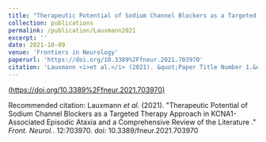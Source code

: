 ```yaml
---
title: "Therapeutic Potential of Sodium Channel Blockers as a Targeted Therapy Approach in KCNA1-Associated Episodic Ataxia and a Comprehensive Review of the Literature"
collection: publications
permalink: /publication/Lauxmann2021
excerpt: ''
date: 2021-10-09 
venue: 'Frontiers in Neurology'
paperurl: 'https://doi.org/10.3389%2Ffneur.2021.703970'
citation: 'Lauxmann <i>et al.</i> (2021). &quot;Paper Title Number 1.&quot; <i>Journal 1</i>. 1(1).'
---
```


[(https://doi.org/10.3389%2Ffneur.2021.703970)](https://doi.org/10.3389%2Ffneur.2021.703970)

Recommended citation: Lauxmann <i>et al.</i> (2021). "Therapeutic Potential of Sodium Channel Blockers as a Targeted Therapy Approach in KCNA1-Associated Episodic Ataxia and a Comprehensive Review of the Literature ." <i>Front. Neurol.</i>.  12:703970. doi: 10.3389/fneur.2021.703970
